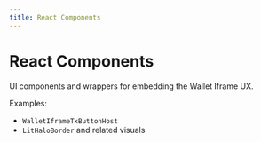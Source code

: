 ```yaml
---
title: React Components
---
```


# React Components

UI components and wrappers for embedding the Wallet Iframe UX.

Examples:

- `WalletIframeTxButtonHost`
- `LitHaloBorder` and related visuals

